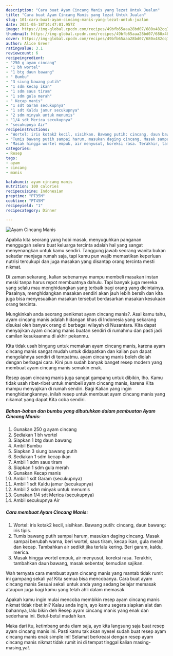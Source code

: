 ```yaml
---
description: "Cara buat Ayam Cincang Manis yang lezat Untuk Jualan"
title: "Cara buat Ayam Cincang Manis yang lezat Untuk Jualan"
slug: 101-cara-buat-ayam-cincang-manis-yang-lezat-untuk-jualan
date: 2021-05-18T14:47:01.957Z
image: https://img-global.cpcdn.com/recipes/49bfb65aaa28bd07/680x482cq70/ayam-cincang-manis-foto-resep-utama.jpg
thumbnail: https://img-global.cpcdn.com/recipes/49bfb65aaa28bd07/680x482cq70/ayam-cincang-manis-foto-resep-utama.jpg
cover: https://img-global.cpcdn.com/recipes/49bfb65aaa28bd07/680x482cq70/ayam-cincang-manis-foto-resep-utama.jpg
author: Alice Greer
ratingvalue: 3.1
reviewcount: 6
recipeingredient:
- "250 g ayam cincang"
- "1 bh wortel"
- "1 btg daun bawang"
- " Bumbu"
- "3 siung bawang putih"
- "1 sdm kecap ikan"
- "1 sdm saus tiram"
- "1 sdm gula merah"
- " Kecap manis"
- "1 sdt Garam secukupnya"
- "1 sdt Kaldu jamur secukupnya"
- "2 sdm minyak untuk menumis"
- "1/4 sdt Merica secukupnya"
- "secukupnya Air"
recipeinstructions:
- "Wortel: iris kotak2 kecil, sisihkan. Bawang putih: cincang, daun bawang: iris tipis."
- "Tumis bawang putih sampai harum, masukan daging cincang. Masak sampai berubah warna, beri wortel, saus tiram, kecap ikan, gula merah dan kecap. Tambahkan air sedikit jika terlalu kering. Beri garam, kaldu, merica."
- "Masak hingga wortel empuk, air menyusut, koreksi rasa. Terakhir, tambahkan daun bawang, masak sebentar, kemudian sajikan."
categories:
- Resep
tags:
- ayam
- cincang
- manis

katakunci: ayam cincang manis 
nutrition: 100 calories
recipecuisine: Indonesian
preptime: "PT35M"
cooktime: "PT45M"
recipeyield: "1"
recipecategory: Dinner

---
```



![Ayam Cincang Manis](https://img-global.cpcdn.com/recipes/49bfb65aaa28bd07/680x482cq70/ayam-cincang-manis-foto-resep-utama.jpg)

Apabila kita seorang yang hobi masak, menyuguhkan panganan menggugah selera buat keluarga tercinta adalah hal yang sangat menyenangkan untuk kamu sendiri. Tanggung jawab seorang  wanita bukan sekadar menjaga rumah saja, tapi kamu pun wajib memastikan keperluan nutrisi tercukupi dan juga masakan yang disantap orang tercinta mesti nikmat.

Di zaman  sekarang, kalian sebenarnya mampu membeli masakan instan meski tanpa harus repot membuatnya dahulu. Tapi banyak juga mereka yang selalu mau menghidangkan yang terbaik bagi orang yang dicintainya. Pasalnya, menghidangkan masakan sendiri akan jauh lebih bersih dan kita juga bisa menyesuaikan masakan tersebut berdasarkan masakan kesukaan orang tercinta. 



Mungkinkah anda seorang penikmat ayam cincang manis?. Asal kamu tahu, ayam cincang manis adalah hidangan khas di Indonesia yang sekarang disukai oleh banyak orang di berbagai wilayah di Nusantara. Kita dapat menyajikan ayam cincang manis buatan sendiri di rumahmu dan pasti jadi camilan kesukaanmu di akhir pekanmu.

Kita tidak usah bingung untuk memakan ayam cincang manis, karena ayam cincang manis sangat mudah untuk didapatkan dan kalian pun dapat mengolahnya sendiri di tempatmu. ayam cincang manis boleh diolah dengan berbagai cara. Kini pun sudah banyak banget resep modern yang membuat ayam cincang manis semakin enak.

Resep ayam cincang manis juga sangat gampang untuk dibikin, lho. Kamu tidak usah ribet-ribet untuk membeli ayam cincang manis, karena Kita mampu menyajikan di rumah sendiri. Bagi Kalian yang ingin menghidangkannya, inilah resep untuk membuat ayam cincang manis yang nikamat yang dapat Kita coba sendiri.

<!--inarticleads1-->

##### Bahan-bahan dan bumbu yang dibutuhkan dalam pembuatan Ayam Cincang Manis:

1. Gunakan 250 g ayam cincang
1. Sediakan 1 bh wortel
1. Siapkan 1 btg daun bawang
1. Ambil  Bumbu
1. Siapkan 3 siung bawang putih
1. Sediakan 1 sdm kecap ikan
1. Ambil 1 sdm saus tiram
1. Siapkan 1 sdm gula merah
1. Gunakan  Kecap manis
1. Ambil 1 sdt Garam (secukupnya)
1. Ambil 1 sdt Kaldu jamur (secukupnya)
1. Ambil 2 sdm minyak untuk menumis
1. Gunakan 1/4 sdt Merica (secukupnya)
1. Ambil secukupnya Air




<!--inarticleads2-->

##### Cara membuat Ayam Cincang Manis:

1. Wortel: iris kotak2 kecil, sisihkan. Bawang putih: cincang, daun bawang: iris tipis.
1. Tumis bawang putih sampai harum, masukan daging cincang. Masak sampai berubah warna, beri wortel, saus tiram, kecap ikan, gula merah dan kecap. Tambahkan air sedikit jika terlalu kering. Beri garam, kaldu, merica.
1. Masak hingga wortel empuk, air menyusut, koreksi rasa. Terakhir, tambahkan daun bawang, masak sebentar, kemudian sajikan.




Wah ternyata cara membuat ayam cincang manis yang mantab tidak rumit ini gampang sekali ya! Kita semua bisa mencobanya. Cara buat ayam cincang manis Sesuai sekali untuk anda yang sedang belajar memasak ataupun juga bagi kamu yang telah ahli dalam memasak.

Apakah kamu ingin mulai mencoba membikin resep ayam cincang manis nikmat tidak ribet ini? Kalau anda ingin, ayo kamu segera siapkan alat dan bahannya, lalu bikin deh Resep ayam cincang manis yang enak dan sederhana ini. Betul-betul mudah kan. 

Maka dari itu, ketimbang anda diam saja, ayo kita langsung saja buat resep ayam cincang manis ini. Pasti kamu tak akan nyesel sudah buat resep ayam cincang manis enak simple ini! Selamat berkreasi dengan resep ayam cincang manis nikmat tidak rumit ini di tempat tinggal kalian masing-masing,ya!.

